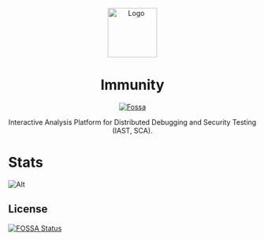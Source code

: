 <p align="center">
<img alt="Logo" src="frontend/public/favicon_gray.png" height="100px">
</p>

<h1 align="center">Immunity</h1>

<p align="center">
<a href="https://app.fossa.com/projects/git%2Bgithub.com%2Flight-hat%2Fimmunity-python-agent?ref=badge_shield"><img alt="Fossa" src="https://app.fossa.com/api/projects/git%2Bgithub.com%2Flight-hat%2Fimmunity-python-agent.svg?type=shield"></a>
</p>

<p align="center">
Interactive Analysis Platform for Distributed Debugging and Security Testing (IAST, SCA). 
</p>

# Stats

![Alt](https://repobeats.axiom.co/api/embed/570d9cf06c9a72e02f22480cc727b63edb2fddb1.svg "Repobeats analytics image")

## License
[![FOSSA Status](https://app.fossa.com/api/projects/git%2Bgithub.com%2Flight-hat%2Fimmunity-python-agent.svg?type=large)](https://app.fossa.com/projects/git%2Bgithub.com%2Flight-hat%2Fimmunity-python-agent?ref=badge_large)